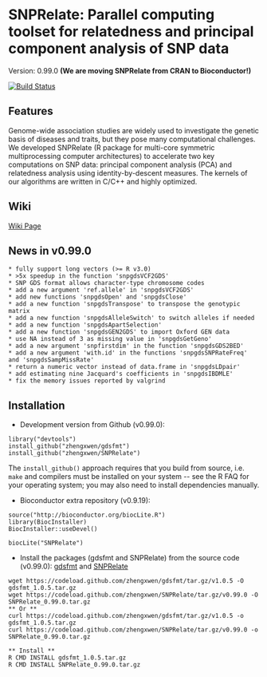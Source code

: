 SNPRelate: Parallel computing toolset for relatedness and principal component analysis of SNP data
===

Version: 0.99.0 **(We are moving SNPRelate from CRAN to Bioconductor!)**

[![Build Status](https://travis-ci.org/zhengxwen/SNPRelate.png)](https://travis-ci.org/zhengxwen/SNPRelate)


## Features

Genome-wide association studies are widely used to investigate the genetic basis of diseases and traits, but they pose many computational challenges. We developed SNPRelate (R package for multi-core symmetric multiprocessing computer architectures) to accelerate two key computations on SNP data: principal component analysis (PCA) and relatedness analysis using identity-by-descent measures. The kernels of our algorithms are written in C/C++ and highly optimized.

## Wiki
[Wiki Page](https://github.com/zhengxwen/SNPRelate/wiki)

## News in v0.99.0

	* fully support long vectors (>= R v3.0)
	* >5x speedup in the function 'snpgdsVCF2GDS'
	* SNP GDS format allows character-type chromosome codes
	* add a new argument 'ref.allele' in 'snpgdsVCF2GDS'
	* add new functions 'snpgdsOpen' and 'snpgdsClose'
	* add a new function 'snpgdsTranspose' to transpose the genotypic matrix
	* add a new function 'snpgdsAlleleSwitch' to switch alleles if needed
	* add a new function 'snpgdsApartSelection'
	* add a new function 'snpgdsGEN2GDS' to import Oxford GEN data
	* use NA instead of 3 as missing value in 'snpgdsGetGeno'
	* add a new argument 'snpfirstdim' in the function 'snpgdsGDS2BED'
	* add a new argument 'with.id' in the functions 'snpgdsSNPRateFreq' and 'snpgdsSampMissRate'
	* return a numeric vector instead of data.frame in 'snpgdsLDpair'
	* add estimating nine Jacquard's coefficients in 'snpgdsIBDMLE'
	* fix the memory issues reported by valgrind
	

## Installation

* Development version from Github (v0.99.0):
```
library("devtools")
install_github("zhengxwen/gdsfmt")
install_github("zhengxwen/SNPRelate")
```
The `install_github()` approach requires that you build from source, i.e. `make` and compilers must be installed on your system -- see the R FAQ for your operating system; you may also need to install dependencies manually.

* Bioconductor extra repository (v0.9.19):
```
source("http://bioconductor.org/biocLite.R")
library(BiocInstaller)
BiocInstaller::useDevel()

biocLite("SNPRelate")
```

* Install the packages (gdsfmt and SNPRelate) from the source code (v0.99.0):
[gdsfmt](https://codeload.github.com/zhengxwen/gdsfmt/tar.gz/v1.0.5)
and
[SNPRelate](https://codeload.github.com/zhengxwen/SNPRelate/tar.gz/v0.99.0)
```
wget https://codeload.github.com/zhengxwen/gdsfmt/tar.gz/v1.0.5 -O gdsfmt_1.0.5.tar.gz
wget https://codeload.github.com/zhengxwen/SNPRelate/tar.gz/v0.99.0 -O SNPRelate_0.99.0.tar.gz
** Or **
curl https://codeload.github.com/zhengxwen/gdsfmt/tar.gz/v1.0.5 -o gdsfmt_1.0.5.tar.gz
curl https://codeload.github.com/zhengxwen/SNPRelate/tar.gz/v0.99.0 -o SNPRelate_0.99.0.tar.gz

** Install **
R CMD INSTALL gdsfmt_1.0.5.tar.gz
R CMD INSTALL SNPRelate_0.99.0.tar.gz
```

